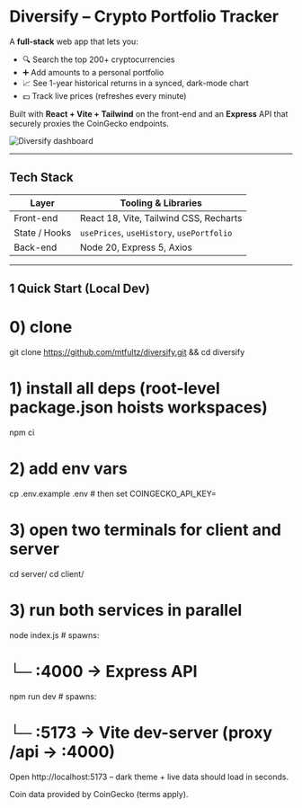 # Diversify – Crypto Portfolio Tracker

A **full-stack** web app that lets you:

- 🔍 Search the top 200+ cryptocurrencies
- ➕ Add amounts to a personal portfolio
- 📈 See 1-year historical returns in a synced, dark-mode chart
- 💵 Track live prices (refreshes every minute)

Built with **React + Vite + Tailwind** on the front-end and an **Express** API that securely proxies the CoinGecko endpoints.

![Diversify dashboard](https://github.com/user-attachments/assets/fdca14e6-2f1b-4cfc-ad5c-3ed16f903f50)

---

## Tech Stack

| Layer         | Tooling & Libraries                       |
| ------------- | ----------------------------------------- |
| Front-end     | React 18, Vite, Tailwind CSS, Recharts    |
| State / Hooks | `usePrices`, `useHistory`, `usePortfolio` |
| Back-end      | Node 20, Express 5, Axios                 |

---

## 1 Quick Start (Local Dev)

# 0) clone

git clone https://github.com/mtfultz/diversify.git && cd diversify

# 1) install all deps (root-level package.json hoists workspaces)

npm ci

# 2) add env vars

cp .env.example .env # then set COINGECKO_API_KEY=<your key>

# 3) open two terminals for client and server

cd server/
cd client/

# 3) run both services in parallel

node index.js # spawns:

# └─ :4000 → Express API

npm run dev # spawns:

# └─ :5173 → Vite dev-server (proxy /api → :4000)

Open http://localhost:5173 – dark theme + live data should load in seconds.

Coin data provided by CoinGecko (terms apply).
